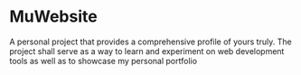 # MuWebsite
A personal project that provides a comprehensive profile of yours truly. The project shall serve as a way to learn and experiment on web development tools as well as to showcase my personal portfolio
